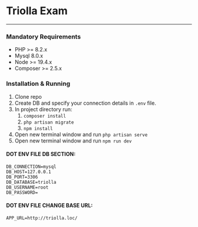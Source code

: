 # Triolla Exam

---

### Mandatory Requirements

- PHP >= 8.2.x
- Mysql 8.0.x
- Node >= 19.4.x
- Composer >= 2.5.x

### Installation & Running

1. Clone repo
2. Create DB and specify your connection details in `.env` file.
3. In project directory run:
    1. `composer install`
    2. `php artisan migrate`
    3. `npm install`
4. Open new terminal window and run `php artisan serve`
5. Open new terminal window and run `npm run dev`

#### DOT ENV FILE DB SECTION:
```dotenv
DB_CONNECTION=mysql
DB_HOST=127.0.0.1
DB_PORT=3306
DB_DATABASE=triolla
DB_USERNAME=root
DB_PASSWORD=
```

#### DOT ENV FILE CHANGE BASE URL:
```dotenv
APP_URL=http://triolla.loc/
```
